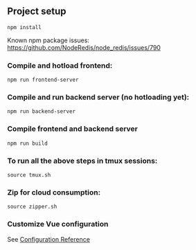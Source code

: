 ## Project setup

```
npm install
```
Known npm package issues: https://github.com/NodeRedis/node_redis/issues/790

### Compile and hotload frontend:

```
npm run frontend-server
```

### Compile and run backend server (no hotloading yet):

```
npm run backend-server
```

### Compile frontend and backend server

```
npm run build
```
### To run all the above steps in tmux sessions:

```
source tmux.sh
```

### Zip for cloud consumption:

```
source zipper.sh
```

### Customize Vue configuration

See [Configuration Reference](https://cli.vuejs.org/config/)
